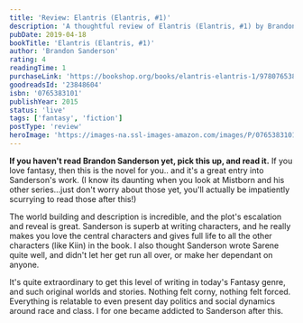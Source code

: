 ```yaml
---
title: 'Review: Elantris (Elantris, #1)'
description: 'A thoughtful review of Elantris (Elantris, #1) by Brandon Sanderson'
pubDate: 2019-04-18
bookTitle: 'Elantris (Elantris, #1)'
author: 'Brandon Sanderson'
rating: 4
readingTime: 1
purchaseLink: 'https://bookshop.org/books/elantris-elantris-1/9780765383105'
goodreadsId: '23848604'
isbn: '0765383101'
publishYear: 2015
status: 'live'
tags: ['fantasy', 'fiction']
postType: 'review'
heroImage: 'https://images-na.ssl-images-amazon.com/images/P/0765383101.01.L.jpg'
---
```


**If you haven't read Brandon Sanderson yet, pick this up, and read it.** If you love fantasy, then this is the novel for you.. and it's a great entry into Sanderson's work. (I know its daunting when you look at Mistborn and his other series...just don't worry about those yet, you'll actually be impatiently scurrying to read those after this!)

The world building and description is incredible, and the plot's escalation and reveal is great. Sanderson is superb at writing characters, and he really makes you love the central characters and gives full life to all the other characters (like Kiin) in the book. I also thought Sanderson wrote Sarene quite well, and didn't let her get run all over, or make her dependant on anyone. 

It's quite extraordinary to get this level of writing in today's Fantasy genre, and such original worlds and stories. Nothing felt corny, nothing felt forced. Everything is relatable to even present day politics and social dynamics around race and class. I for one became addicted to Sanderson after this.